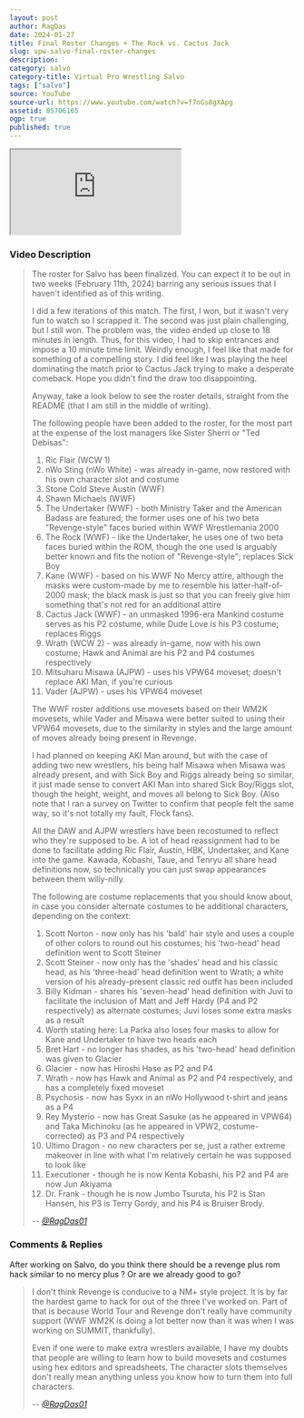 ```yaml
---
layout: post
author: RagDas
date: 2024-01-27
title: Final Roster Changes + The Rock vs. Cactus Jack
slug: vpw-salvo-final-roster-changes
description:
category: salvo
category-title: Virtual Pro Wrestling Salvo
tags: ["salvo"]
source: YouTube
source-url: https://www.youtube.com/watch?v=f7nGs8gXApg
assetid: 85706165
ogp: true
published: true
---
```



<div class="ratio ratio-16x9 w-75 mx-auto d-block">
  <iframe src="https://www.youtube.com/watch?v=f7nGs8gXApg" title="YouTube video" allowfullscreen></iframe>
</div>


### Video Description


> The roster for Salvo has been finalized. You can expect it to be out in two weeks (February 11th, 2024) barring any serious issues that I haven't identified as of this writing.
>
> I did a few iterations of this match. The first, I won, but it wasn't very fun to watch so I scrapped it. The second was just plain challenging, but I still won. The problem was, the video ended up close to 18 minutes in length. Thus, for this video, I had to skip entrances and impose a 10 minute time limit. Weirdly enough, I feel like that made for something of a compelling story. I did feel like I was playing the heel dominating the match prior to Cactus Jack trying to make a desperate comeback. Hope you didn't find the draw too disappointing.
>
> Anyway, take a look below to see the roster details, straight from the README (that I am still in the middle of writing).
>
> The following people have been added to the roster, for the most part at the expense of the lost managers like Sister Sherri or "Ted Debisas":
> 1. Ric Flair (WCW 1)
> 2. nWo Sting (nWo White) - was already in-game, now restored with his own character slot and costume
> 3. Stone Cold Steve Austin (WWF)
> 4. Shawn Michaels (WWF)
> 5. The Undertaker (WWF) - both Ministry Taker and the American Badass are featured; the former uses one of his two beta "Revenge-style" faces buried within WWF Wrestlemania 2000
> 6. The Rock (WWF) - like the Undertaker, he uses one of two beta faces buried within the ROM, though the one used is arguably better known and fits the notion of "Revenge-style"; replaces Sick Boy
> 7. Kane (WWF) - based on his WWF No Mercy attire, although the masks were custom-made by me to resemble his latter-half-of-2000 mask; the black mask is just so that you can freely give him something that's not red for an additional attire
> 8. Cactus Jack (WWF) - an unmasked 1996-era Mankind costume serves as his P2 costume, while Dude Love is his P3 costume; replaces Riggs
> 9. Wrath (WCW 2) - was already in-game, now with his own costume; Hawk and Animal are his P2 and P4 costumes respectively
> 10. Mitsuharu Misawa (AJPW) - uses his VPW64 moveset; doesn't replace AKI Man, if you're curious
> 11. Vader (AJPW) - uses his VPW64 moveset
>
>The WWF roster additions use movesets based on their WM2K movesets, while Vader and Misawa were better suited to using their VPW64 movesets, due to the similarity in styles and the large amount of moves already being present in Revenge.
>
>I had planned on keeping AKI Man around, but with the case of adding two new wrestlers, his being half Misawa when Misawa was already present, and with Sick Boy and Riggs already being so similar, it just made sense to convert AKI Man into shared Sick Boy/Riggs slot, though the height, weight, and moves all belong to Sick Boy. (Also note that I ran a survey on Twitter to confirm that people felt the same way, so it's not totally my fault, Flock fans).
>
> All the DAW and AJPW wrestlers have been recostumed to reflect who they're supposed to be. A lot of head reassignment had to be done to facilitate adding Ric Flair, Austin, HBK, Undertaker, and Kane into the game. Kawada, Kobashi, Taue, and Tenryu all share head definitions now, so technically you can just swap appearances between them willy-nilly.
>
> The following are costume replacements that you should know about, in case you consider alternate costumes to be additional characters, depending on the context:
> 1. Scott Norton - now only has his 'bald' hair style and uses a couple of other colors to round out his costumes; his 'two-head' head definition went to Scott Steiner
> 2. Scott Steiner - now only has the 'shades' head and his classic head, as his 'three-head' head definition went to Wrath; a white version of his already-present classic red outfit has been included
> 3. Billy Kidman - shares his 'seven-head' head definition with Juvi to facilitate the inclusion of Matt and Jeff Hardy (P4 and P2 respectively) as alternate costumes; Juvi loses some extra masks as a result
> 4. Worth stating here: La Parka also loses four masks to allow for Kane and Undertaker to have two heads each
> 5. Bret Hart - no longer has shades, as his 'two-head' head definition was given to Glacier
> 6. Glacier - now has Hiroshi Hase as P2 and P4
> 7. Wrath - now has Hawk and Animal as P2 and P4 respectively, and has a completely fixed moveset
> 8. Psychosis - now has Syxx in an nWo Hollywood t-shirt and jeans as a P4
> 9. Rey Mysterio - now has Great Sasuke (as he appeared in VPW64) and Taka Michinoku (as he appeared in VPW2, costume-corrected) as P3 and P4 respectively
> 10. Ultimo Dragon - no new characters per se, just a rather extreme makeover in line with what I'm relatively certain he was supposed to look like
> 11. Executioner - though he is now Kenta Kobashi, his P2 and P4 are now Jun Akiyama
> 12. Dr. Frank - though he is now Jumbo Tsuruta, his P2 is Stan Hansen, his P3 is Terry Gordy, and his P4 is Bruiser Brody.
>
> -- <cite>[@RagDas01](https://www.youtube.com/@RagDas01)</cite>

### Comments & Replies

After working on Salvo, do you think there should be a revenge plus rom hack similar to no mercy plus ? Or are we already good to go?

> I don't think Revenge is conducive to a NM+ style project. It is by far the hardest game to hack for out of the three I've worked on. Part of that is because World Tour and Revenge don't really have community support (WWF WM2K is doing a lot better now than it was when I was working on SUMMIT, thankfully).
>
> Even if one were to make extra wrestlers available, I have my doubts that people are willing to learn how to build movesets and costumes using hex editors and spreadsheets. The character slots themselves don't really mean anything unless you know how to turn them into full characters.
>
> -- <cite>[@RagDas01](https://www.youtube.com/@RagDas01)</cite>
